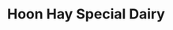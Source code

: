 ---
title: "Hoon Hay Special Dairy"
url: /christchurch/hoon-hay-special-dairy/
shop: supermarket
---